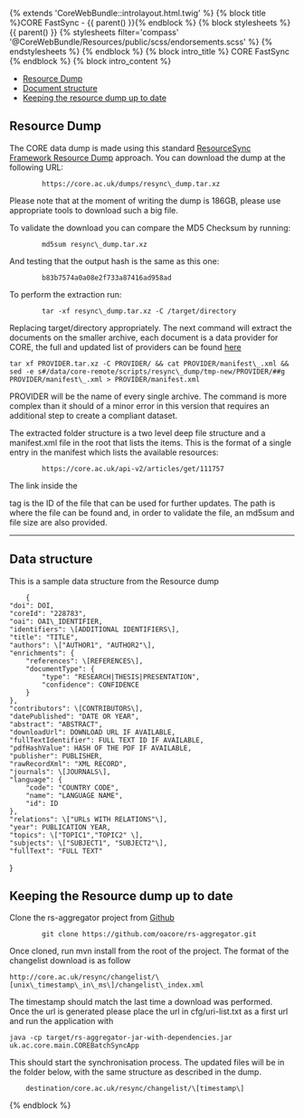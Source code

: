 {% extends 'CoreWebBundle::introlayout.html.twig' %} {% block title %}CORE FastSync - {{ parent() }}{% endblock %} {% block stylesheets %} {{ parent() }} {% stylesheets filter='compass' '@CoreWebBundle/Resources/public/scss/endorsements.scss' %}   {% endstylesheets %} {% endblock %} {% block intro\_title %} CORE FastSync {% endblock %} {% block intro\_content %}

*   [Resource Dump](#dump)
*   [Document structure](#structure)
*   [Keeping the resource dump up to date](#changes)

## Resource Dump

The CORE data dump is made using this standard [ResourceSync Framework Resource Dump](http://www.openarchives.org/rs/1.1/resourcesync#ResourceDump) approach. You can download the dump at the following URL:

            https://core.ac.uk/dumps/resync\_dump.tar.xz
        

Please note that at the moment of writing the dump is 186GB, please use appropriate tools to download such a big file.

To validate the download you can compare the MD5 Checksum by running:

            md5sum resync\_dump.tar.xz
        

And testing that the output hash is the same as this one:

            b83b7574a0a08e2f733a87416ad958ad
        

To perform the extraction run:

            tar -xf resync\_dump.tar.xz -C /target/directory
        

Replacing target/directory appropriately. The next command will extract the documents on the smaller archive, each document is a data provider for CORE, the full and updated list of providers can be found [here](https://core.ac.uk/dataproviders)

    tar xf PROVIDER.tar.xz -C PROVIDER/ && cat PROVIDER/manifest\_.xml && sed -e s#/data/core-remote/scripts/resync\_dump/tmp-new/PROVIDER/##g PROVIDER/manifest\_.xml > PROVIDER/manifest.xml
        

PROVIDER will be the name of every single archive. The command is more complex than it should of a minor error in this version that requires an additional step to create a compliant dataset.

The extracted folder structure is a two level deep file structure and a manifest.xml file in the root that lists the items. This is the format of a single entry in the manifest which lists the available resources:

            https://core.ac.uk/api-v2/articles/get/111757 
        

The link inside the

tag is the ID of the file that can be used for further updates. The path is where the file can be found and, in order to validate the file, an md5sum and file size are also provided.

---

## Data structure

This is a sample data structure from the Resource dump

        {
	"doi": DOI,
	"coreId": "228783",
	"oai": OAI\_IDENTIFIER,
	"identifiers": \[ADDITIONAL IDENTIFIERS\],
	"title": "TITLE",
	"authors": \["AUTHOR1", "AUTHOR2"\],
	"enrichments": {
		"references": \[REFERENCES\],
		"documentType": {
			"type": "RESEARCH|THESIS|PRESENTATION",
			"confidence": CONFIDENCE
		}
	},
	"contributors": \[CONTRIBUTORS\],
	"datePublished": "DATE OR YEAR",
	"abstract": "ABSTRACT",
	"downloadUrl": DOWNLOAD URL IF AVAILABLE,
	"fullTextIdentifier": FULL TEXT ID IF AVAILABLE,
	"pdfHashValue": HASH OF THE PDF IF AVAILABLE,
	"publisher": PUBLISHER,
	"rawRecordXml": "XML RECORD",
	"journals": \[JOURNALS\],
	"language": {
		"code": "COUNTRY CODE",
		"name": "LANGUAGE NAME",
		"id": ID
	},
	"relations": \["URLs WITH RELATIONS"\],
	"year": PUBLICATION YEAR,
	"topics": \["TOPIC1","TOPIC2" \],
	"subjects": \["SUBJECT1", "SUBJECT2"\],
	"fullText": "FULL TEXT"
}

    

## Keeping the Resource dump up to date

Clone the rs-aggregator project from [Github]( https://github.com/oacore/rs-aggregator)

            git clone https://github.com/oacore/rs-aggregator.git
    

Once cloned, run mvn install from the root of the project. The format of the changelist download is as follow

    http://core.ac.uk/resync/changelist/\[unix\_timestamp\_in\_ms\]/changelist\_index.xml
    

The timestamp should match the last time a download was performed. Once the url is generated please place the url in cfg/uri-list.txt as a first url and run the application with

    java -cp target/rs-aggregator-jar-with-dependencies.jar uk.ac.core.main.COREBatchSyncApp
    

This should start the synchronisation process. The updated files will be in the folder below, with the same structure as described in the dump.

        destination/core.ac.uk/resync/changelist/\[timestamp\]
    

{% endblock %}